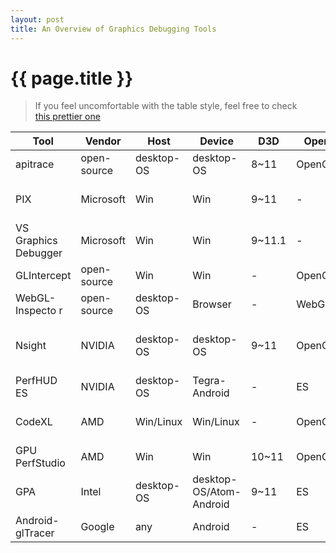 ```yaml
---
layout: post
title: An Overview of Graphics Debugging Tools
---
```


{{ page.title }}
================

> If you feel uncomfortable with the table style, feel free to check   
> [this prettier one](https://github.com/vinjn/vinjn.github.io/blob/master/_posts/2013-07-07-graphics-debugging-tools-overview.md)

Tool | Vendor | Host     | Device      | D3D   | OpenGL    | Comment  
---  | ---   | ---  |  ---  | ---  |   ---     | ---     
apitrace | open-source | desktop-OS  | desktop-OS| 8~11  | OpenGL/ES | [link](http://apitrace.github.io/)
PIX  | Microsoft | Win | Win     | 9~11  | -         | DX SDK, replaced by VS Graphics Debugger
VS Graphics Debugger|Microsoft|Win| Win| 9~11.1 |- | Bundled with VS 2012 pro, [link](http://msdn.microsoft.com/en-us/library/hh315751.aspx)
GLIntercept| open-source | Win | Win | -    | OpenGL    | [link](https://code.google.com/p/glintercept/)
WebGL-Inspecto r| open-source | desktop-OS| Browser | -  | WebGL     | [link](http://benvanik.github.io/WebGL-Inspector)
Nsight | NVIDIA | desktop-OS| desktop-OS | 9~11| OpenGL    | Also supprots OpenCL/CUDA/C++ AMP, Needs Visual Studio / Eclipse, [link](http://www.nvidia.com/object/nsight.html)
PerfHUD ES| NVIDIA | desktop-OS | Tegra-Android | - | ES | [link](https://developer.nvidia.com/nvidia-perfhud-es )
CodeXL|AMD|Win/Linux| Win/Linux | - | OpenGL    | formly gDEBugger, also supports OpenCL,   [link](http://developer.amd.com/tools-and-sdks/heterogeneous-computing/codexl/)
GPU PerfStudio|AMD |Win|Win|10~11 |OpenGL| [link](http://developer.amd.com/tools-and-sdks/graphics-development/gpu-perfstudio-2/)
GPA| Intel |desktop-OS | desktop-OS/Atom-Android |9~11| ES | [link](http://software.intel.com/en-us/vcsource/tools/intel-gpa)
Android-glTracer| Google| any | Android | - | ES      | [link](http://developer.android.com/tools/help/gltracer.html)
